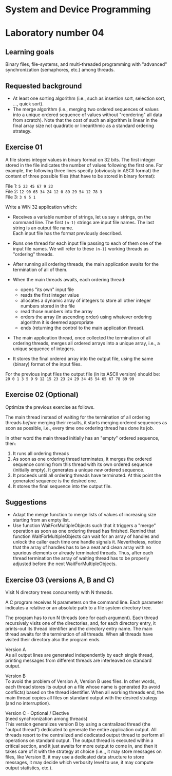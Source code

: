 ﻿# System and Device Programming
# Laboratory number 04




Learning goals
--------------

Binary files, file-systems, and multi-threaded programming with "advanced" synchronization (semaphores, etc.) among threads.



Requested background
--------------------

- At least one sorting algorithm (i.e., such as insertion sort,   selection sort, ..., quick sort).
- The merge algorithm (i.e., merging two ordered sequences of values into a unique ordered sequence of values without "reordering" all data from scratch).
  Note that the cost of such an algorithm is linear in the final array size not quadratic or linearithmic as a standard ordering strategy.



Exercise 01
-----------

A file stores integer values in binary format on 32 bits. The first integer stored in the file indicates the number of values following the first one.
For example, the following three lines specify (obviously in ASCII format) the content of three possible files (that have to be stored in binary format):

File 1: `5 23 45 67 9 23`  
File 2: `12 90 65 34 24 12 0 89 29 54 12 78 3`  
File 3: `3 9 5 1`  

Write a WIN 32 application which:

- Receives a variable number of strings, let us say `n` strings, on the command line. The first `(n-1)` strings are input file names. The last string is an output file name.  
  Each input file has the format previously described. 

- Runs one thread for each input file passing to each of them one of the input file names. We will refer to these `(n-1)` working threads as "ordering" threads.

- After running all ordering threads, the main application awaits for the termination of all of them.

- When the main threads awaits, each ordering thread:
  - opens "its own" input file
  - reads the first integer value
  - allocates a dynamic array of integers to store all other integer numbers stored in the file
  - read those numbers into the array
  - orders the array (in ascending order) using whatever ordering algorithm it is deemed appropriate
  - ends (returning the control to the main application thread).

- The main application thread, once collected the termination of all ordering threads, merges all ordered arrays into a unique array, i.e., a unique sequence of integers.

- It stores the final ordered array into the output file, using the same (binary) format of the input files.

For the previous input files the output file (in its ASCII version) should be:  
`20 0 1 3 5 9 9 12 15 23 23 24 29 34 45 54 65 67 78 89 90`



Exercise 02 (Optional)
----------------------

Optimize the previous exercise as follows.

The main thread instead of waiting for the termination of all ordering threads *before* merging their results, it starts merging ordered sequences as soon as possible, i.e., every time one ordering thread has done its job.

In other word the main thread initially has an "empty" ordered sequence, then:
1. It runs all ordering threads
2. As soon as one ordering thread terminates, it merges the ordered sequence coming from this thread with its own ordered sequence (initially empty).
   It generates a unique *new* ordered sequence.
4. It proceeds until all ordering threads have terminated. At this point the generated sequence is the desired one.
5. It stores the final sequence into the output file.

Suggestions
-----------

- Adapt the merge function to merge lists of values of increasing size starting from an empty list.
- Use function WaitForMultipleObjects such that it triggers a "merge" operation as soon as one ordering thread has finished.
  Remind that function WaitForMultipleObjects can wait for an array of handles and unlock the caller each time one handle signals it.
  Nevertheless, notice that the array of handles has to be a neat and clean array with no spurious elements or already terminated threads.
  Thus, after each thread termination the array of waiting thread has to be properly adjusted before the next WaitForMultipleObjects.

Exercise 03 (versions A, B and C)
---------------------------------

Visit N directory trees concurrently with N threads.

A C program receives N parameters on the command line. Each parameter indicates a relative or an absolute path to a file system directory tree.

The program has to run N threads (one for each argument). Each thread recursively visits one of the directories, and, for each directory entry, it prints-out its thread identifier and the directory entry name. The main thread awaits for the termination of all threads. When all threads have visited their directory also the program
ends.

Version A  
As all output lines are generated independently by each single thread, printing messages from different threads are interleaved on standard output.

Version B  
To avoid the problem of Version A, Version B uses files. In other words, each thread stores its output on a file whose name is generated (to avoid conflicts) based on the thread identifier. When all working threads end, the main thread copies all files on standard output with the desired strategy (and no interruption).

Version C - Optional / Elective  
(need synchronization among threads)   
This version generalizes version B by using a centralized thread (the "output thread") dedicated to generate the entire application output.
All threads resort to the centralized and dedicated output thread to perform all operations on standard output.
The output thread is executed within a critical section, and it just awaits for more output to come in, and then it takes care of it with the strategy at choice (i.e.,, it may store messages on files, like Version B, it may use a dedicated data structure to store messages, it may decide which verbosity level to use, it may compute output statistics, etc.).
